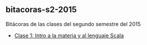 ## bitacoras-s2-2015

Bitácoras de las clases del segundo semestre del 2015

 - [Clase 1: Intro a la materia y al lenguaje Scala](clase_1.md)


